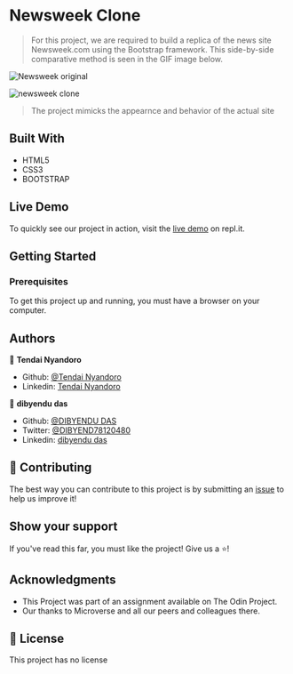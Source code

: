 # Newsweek Clone

> For this project, we are required to build a replica of the news site Newsweek.com using the Bootstrap framework.
This side-by-side comparative method is seen in the GIF image below.



![Newsweek  original](https://user-images.githubusercontent.com/30318155/94343273-482ba600-0017-11eb-9107-8a54d3889a6b.png)

![newsweek clone](https://user-images.githubusercontent.com/30318155/94343329-a2c50200-0017-11eb-85e9-a95930509233.png)

> The project mimicks the appearnce and behavior of the actual site

## Built With
- HTML5
- CSS3
- BOOTSTRAP

## Live Demo

To quickly see our project in action, visit the [live demo](https://repl.it/@cristianCeamatu/Bubble-Sort#main.rb) on repl.it.

## Getting Started

### Prerequisites

To get this project up and running, you must have a browser on your computer.



## Authors

👤 **Tendai Nyandoro**

- Github: [@Tendai Nyandoro](https://github.com/tnyandoro)
- Linkedin: [Tendai Nyandoro](https://www.linkedin.com/in/tahiry-randriamiarintsoa-2276831b1/)


👤 **dibyendu das**

- Github: [@DIBYENDU DAS](https://github.com/dibdas)
- Twitter: [@DIBYEND78120480](https://twitter.com/dibyendu)
- Linkedin: [dibyendu das](https://twitter.com/DIBYEND78120480/)


## 🤝 Contributing

The best way you can contribute to this project is by submitting an [issue](https://github.com/tnyandoro/newsweek-clone-bootstrap) to help us improve it!

## Show your support

If you've read this far, you must like the project! Give us a ⭐️!

## Acknowledgments

- This Project was part of an assignment available on The Odin Project.
- Our thanks to Microverse and all our peers and colleagues there.

## 📝 License

This project has no license
